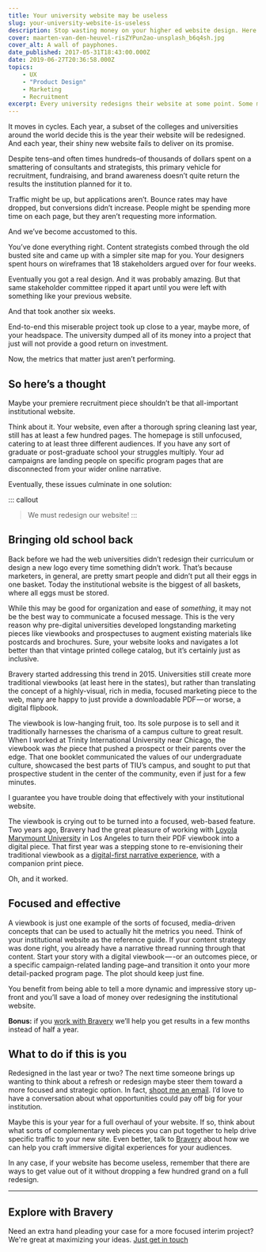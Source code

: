 ```yaml
---
title: Your university website may be useless
slug: your-university-website-is-useless
description: Stop wasting money on your higher ed website design. Here's how to do it.
cover: maarten-van-den-heuvel-risZYPun2ao-unsplash_b6q4sh.jpg
cover_alt: A wall of payphones.
date_published: 2017-05-31T18:43:00.000Z
date: 2019-06-27T20:36:58.000Z
topics:
    - UX
    - "Product Design"
    - Marketing
    - Recruitment
excerpt: Every university redesigns their website at some point. Some more than others. But I kind of think it's a waste of money.
---
```


It moves in cycles. Each year, a subset of the colleges and universities around the world decide this is the year their website will be redesigned. And each year, their shiny new website fails to deliver on its promise.

Despite tens–and often times hundreds–of thousands of dollars spent on a smattering of consultants and strategists, this primary vehicle for recruitment, fundraising, and brand awareness doesn’t quite return the results the institution planned for it to.

Traffic might be up, but applications aren’t. Bounce rates may have dropped, but conversions didn’t increase. People might be spending more time on each page, but they aren’t requesting more information.

And we’ve become accustomed to this.

You’ve done everything right. Content strategists combed through the old busted site and came up with a simpler site map for you. Your designers spent hours on wireframes that 18 stakeholders argued over for four weeks.

Eventually you got a real design. And it was probably amazing. But that same stakeholder committee ripped it apart until you were left with something like your previous website.

And that took another six weeks.

End-to-end this miserable project took up close to a year, maybe more, of your headspace. The university dumped all of its money into a project that just will not provide a good return on investment.

Now, the metrics that matter just aren’t performing.

## So here’s a thought

Maybe your premiere recruitment piece shouldn’t be that all-important institutional website.

Think about it. Your website, even after a thorough spring cleaning last year, still has at least a few hundred pages. The homepage is still unfocused, catering to at least three different audiences. If you have any sort of graduate or post-graduate school your struggles multiply. Your ad campaigns are landing people on specific program pages that are disconnected from your wider online narrative.

Eventually, these issues culminate in one solution:

::: callout
> We must redesign our website!
:::
## Bringing old school back

Back before we had the web universities didn’t redesign their curriculum or design a new logo every time something didn’t work. That’s because marketers, in general, are pretty smart people and didn’t put all their eggs in one basket. Today the institutional website is the biggest of all baskets, where all eggs must be stored.

While this may be good for organization and ease of *something*, it may not be the best way to communicate a focused message. This is the very reason why pre-digital universities developed longstanding marketing pieces like viewbooks and prospectuses to augment existing materials like postcards and brochures. Sure, your website looks and navigates a lot better than that vintage printed college catalog, but it’s certainly just as inclusive.

Bravery started addressing this trend in 2015. Universities still create more traditional viewbooks (at least here in the states), but rather than translating the concept of a highly-visual, rich in media, focused marketing piece to the web, many are happy to just provide a downloadable PDF — or worse, a digital flipbook.

The viewbook is low-hanging fruit, too. Its sole purpose is to sell and it traditionally harnesses the charisma of a campus culture to great result. When I worked at Trinity International University near Chicago, the viewbook was *the* piece that pushed a prospect or their parents over the edge. That one booklet communicated the values of our undergraduate culture, showcased the best parts of TIU’s campus, and sought to put that prospective student in the center of the community, even if just for a few minutes.

I guarantee you have trouble doing that effectively with your institutional website.

The viewbook is crying out to be turned into a focused, web-based feature. Two years ago, Bravery had the great pleasure of working with [Loyola Marymount University](http://lmu.edu/) in Los Angeles to turn their PDF viewbook into a digital piece. That first year was a stepping stone to re-envisioning their traditional viewbook as a [digital-first narrative experience](https://viewbook.lmu.edu/), with a companion print piece.

Oh, and it worked.

## Focused and effective

A viewbook is just one example of the sorts of focused, media-driven concepts that can be used to actually hit the metrics you need. Think of your institutional website as the reference guide. If your content strategy was done right, you already have a narrative thread running through that content. Start your story with a digital viewbook — -or an outcomes piece, or a specific campaign-related landing page–and transition it onto your more detail-packed program page. The plot should keep just fine.

You benefit from being able to tell a more dynamic and impressive story up-front and you’ll save a load of money over redesigning the institutional website.

****Bonus:**** if you [work with Bravery](/contact/) we’ll help you get results in a few months instead of half a year.

## What to do if this is you

Redesigned in the last year or two? The next time someone brings up wanting to think about a refresh or redesign maybe steer them toward a more focused and strategic option. In fact, [shoot me an email](mailto:joel@braverymedia.co). I’d love to have a conversation about what opportunities could pay off big for your institution.

Maybe this is your year for a full overhaul of your website. If so, think about what sorts of complementary web pieces you can put together to help drive specific traffic to your new site. Even better, talk to [Bravery](https://bravery.co) about how we can help you craft immersive digital experiences for your audiences.

In any case, if your website has become useless, remember that there are ways to get value out of it without dropping a few hundred grand on a full redesign.

---

## Explore with Bravery

Need an extra hand pleading your case for a more focused interim project? We're great at maximizing your ideas. [Just get in touch](/contact/?utm_source=insight)
